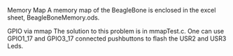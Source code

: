Memory Map
A memory map of the BeagleBone is enclosed in the excel sheet, 
BeagleBoneMemory.ods. 

GPIO via mmap
The solution to this problem is in mmapTest.c. One can use GPIO1_17 and 
GPIO3_17 connected pushbuttons to flash the USR2 and USR3 Leds. 